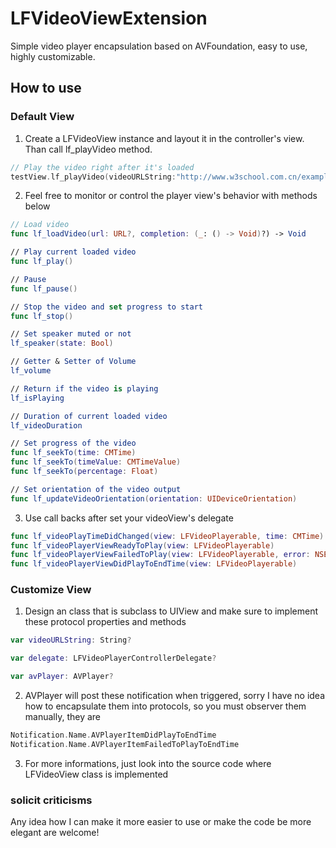 # LFVideoViewExtension

Simple video player encapsulation based on AVFoundation, easy to use, highly customizable.

## How to use

### Default View
1. Create a LFVideoView instance and layout it in the controller's view. Than call lf_playVideo method.

```swift
// Play the video right after it's loaded
testView.lf_playVideo(videoURLString:"http://www.w3school.com.cn/example/html5/mov_bbb.mp4")
```

2. Feel free to monitor or control the player view's behavior with methods below
```swift
// Load video 
func lf_loadVideo(url: URL?, completion: (_: () -> Void)?) -> Void

// Play current loaded video
func lf_play()

// Pause
func lf_pause()

// Stop the video and set progress to start
func lf_stop()

// Set speaker muted or not
lf_speaker(state: Bool)

// Getter & Setter of Volume
lf_volume

// Return if the video is playing
lf_isPlaying

// Duration of current loaded video
lf_videoDuration

// Set progress of the video
func lf_seekTo(time: CMTime)
func lf_seekTo(timeValue: CMTimeValue)
func lf_seekTo(percentage: Float)

// Set orientation of the video output
func lf_updateVideoOrientation(orientation: UIDeviceOrientation)
```

3. Use call backs after set your videoView's delegate 
```swift
func lf_videoPlayTimeDidChanged(view: LFVideoPlayerable, time: CMTime)
func lf_videoPlayerViewReadyToPlay(view: LFVideoPlayerable)
func lf_videoPlayerViewFailedToPlay(view: LFVideoPlayerable, error: NSError?)
func lf_videoPlayerViewDidPlayToEndTime(view: LFVideoPlayerable)
```

### Customize View
1.  Design an class that is subclass to UIView and make sure to implement these protocol properties and methods
```swift
var videoURLString: String?

var delegate: LFVideoPlayerControllerDelegate?

var avPlayer: AVPlayer?
```

2.  AVPlayer will post these notification when triggered, sorry I have no idea how to encapsulate them into protocols, so you must observer them manually, they are
```swift
Notification.Name.AVPlayerItemDidPlayToEndTime
Notification.Name.AVPlayerItemFailedToPlayToEndTime
```

3. For more informations, just look into the source code where LFVideoView class is implemented

### solicit criticisms

Any idea how I can make it more easier to use or make the code be more elegant are welcome!
